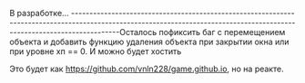 В разработке...
-------------------------------------------------------------------------------------------------------------------------------------------------------------------------Осталось пофиксить баг с перемещением объекта и добавить функцию удаления объекта при закрытии окна или при уровне хп == 0. И можно будет хостить


Это будет как https://github.com/vnln228/game.github.io, но на реакте. 
